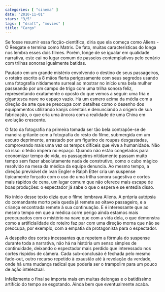 ```yaml
---
categories: [ "cinema" ]
date: "2010-11-01"
stars: "3/5"
tags: [ "draft", "movies" ]
title: "Cargo"
---
```

Se fosse resumir essa ficção-científica, diria que ela começa como
Aliens - O Resgate e termina como Matrix. De fato, muitas características
do longa nos lembra esses dois filmes. Porém, longe de se igualar em
qualidade narrativa, este cai no lugar comum de passeios contemplativos
pelo cenário com trilhas sonoras igualmente batidas.

Pautado em um grande mistério envolvendo o destino de seus passageiros,
o roteiro escrito a 8 mãos flerta perigosamente com seus segredos usando
uma fotografia nitidamente surreal ao mostrar no início uma bela mulher
passeando por um campo de trigo com uma trilha sonora feliz, representando
exatamente o oposto do que vemos a seguir: uma fria e gigantesca nave
no espaço vazio. Há um esmero acima da média com a direção de arte
que se preocupa com detalhes como o desenho dos equipamentos utilizando
kanjis orientais e denunciando a origem de sua fabricação, o que cria
uma âncora com a realidade de uma China em evolução crescente.

O fato da fotografia na primeira tomada ser tão bela contrapõe-se
de maneira gritante com a fotografia do resto do filme, submergida em
um escuro deprimente, arrastado por um figurino de roupas desgastadas,
comprovando mais uma vez os tempos difíceis que vive a humanidade. Não
só isso: o tédio impera no espaço. Quando não estão congelados
para economizar tempo de vida, os passageiros nitidamente passam muito
tempo sem fazer absolutamente nada de construtivo, como o cubo mágico
resolvido na mesa da médica da equipe denuncia. Ao mesmo tempo, a
direção previsível de Ivan Engler e Ralph Etter cria um suspense
tipicamente forçado com o uso de uma trilha sonora sugestiva e cortes
mais rápidos de cena, um lugar comum que não oferece mais escape de boas
produções: o espectador já sabe o que o espera e se entedia disso.

No início desse texto dizia que o filme lembrava Aliens. A própria
autópsia do comandante morto pela queda já remete ao oitavo passageiro,
e a criança encontrada remete à sua continuação. E é interessante
que ao mesmo tempo em que a médica corre perigo ainda estamos mais
preocupados com o mistério na nave que com a vida dela, o que demonstra
como a artificialidade do roteiro faz par com uma direção morna que
não se preocupa, por exemplo, com a empatia da protagonista para o
espectador.

A despeito dos cortes incessantes que repetem a fórmula do suspense
durante toda a narrativa, não há na história um senso simples de
continuidade, deixando o espectador mais perdido que interessado nos
cortes ríspidos de câmera. Cada sub-conclusão é fechada pelo mesmo
fade-out, outro recurso repetido à exaustão até à revelação da
verdade, onde há uma mudança radical que poderia ser o trampolim para
um pouco de ação intelectual.

Infelizmente o final se importa mais em muitas delongas e o batidíssimo
artifício do tempo se esgotando. Ainda bem que eventualmente acaba.

